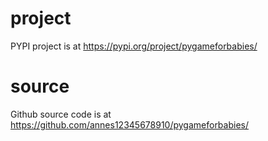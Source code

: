 # project
PYPI project is at https://pypi.org/project/pygameforbabies/

# source

Github source code is at https://github.com/annes12345678910/pygameforbabies/


